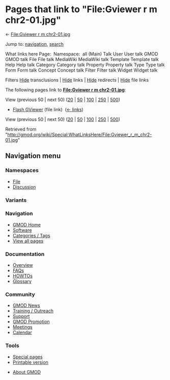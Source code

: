 <div id="mw-page-base" class="noprint">

</div>

<div id="mw-head-base" class="noprint">

</div>

<div id="content" class="mw-body" role="main">

<span id="top"></span>

<div id="mw-js-message" style="display:none;">

</div>



# <span dir="auto">Pages that link to "File:Gviewer r m chr2-01.jpg"</span>

<div id="bodyContent">

<div id="contentSub">

← [File:Gviewer r m
chr2-01.jpg](/wiki/File:Gviewer_r_m_chr2-01.jpg "File:Gviewer r m chr2-01.jpg")

</div>

<div id="jump-to-nav" class="mw-jump">

Jump to: [navigation](#mw-navigation), [search](#p-search)

</div>

<div id="mw-content-text">

What links here Page:  Namespace:  all (Main) Talk User User talk GMOD
GMOD talk File File talk MediaWiki MediaWiki talk Template Template talk
Help Help talk Category Category talk Property Property talk Type Type
talk Form Form talk Concept Concept talk Filter Filter talk Widget
Widget talk

Filters
[Hide](/mediawiki/index.php?title=Special:WhatLinksHere/File:Gviewer_r_m_chr2-01.jpg&hidetrans=1 "Special:WhatLinksHere/File:Gviewer r m chr2-01.jpg")
transclusions \|
[Hide](/mediawiki/index.php?title=Special:WhatLinksHere/File:Gviewer_r_m_chr2-01.jpg&hidelinks=1 "Special:WhatLinksHere/File:Gviewer r m chr2-01.jpg")
links \|
[Hide](/mediawiki/index.php?title=Special:WhatLinksHere/File:Gviewer_r_m_chr2-01.jpg&hideredirs=1 "Special:WhatLinksHere/File:Gviewer r m chr2-01.jpg")
redirects \|
[Hide](/mediawiki/index.php?title=Special:WhatLinksHere/File:Gviewer_r_m_chr2-01.jpg&hideimages=1 "Special:WhatLinksHere/File:Gviewer r m chr2-01.jpg")
file links

The following pages link to **[File:Gviewer r m
chr2-01.jpg](/wiki/File:Gviewer_r_m_chr2-01.jpg "File:Gviewer r m chr2-01.jpg")**:

View (previous 50 \| next 50)
([20](/mediawiki/index.php?title=Special:WhatLinksHere/File:Gviewer_r_m_chr2-01.jpg&limit=20 "Special:WhatLinksHere/File:Gviewer r m chr2-01.jpg")
\|
[50](/mediawiki/index.php?title=Special:WhatLinksHere/File:Gviewer_r_m_chr2-01.jpg&limit=50 "Special:WhatLinksHere/File:Gviewer r m chr2-01.jpg")
\|
[100](/mediawiki/index.php?title=Special:WhatLinksHere/File:Gviewer_r_m_chr2-01.jpg&limit=100 "Special:WhatLinksHere/File:Gviewer r m chr2-01.jpg")
\|
[250](/mediawiki/index.php?title=Special:WhatLinksHere/File:Gviewer_r_m_chr2-01.jpg&limit=250 "Special:WhatLinksHere/File:Gviewer r m chr2-01.jpg")
\|
[500](/mediawiki/index.php?title=Special:WhatLinksHere/File:Gviewer_r_m_chr2-01.jpg&limit=500 "Special:WhatLinksHere/File:Gviewer r m chr2-01.jpg"))

- [Flash GViewer](/wiki/Flash_GViewer "Flash GViewer") (file link) ‎
  <span class="mw-whatlinkshere-tools">([←
  links](/mediawiki/index.php?title=Special:WhatLinksHere&target=Flash+GViewer "Special:WhatLinksHere"))</span>

View (previous 50 \| next 50)
([20](/mediawiki/index.php?title=Special:WhatLinksHere/File:Gviewer_r_m_chr2-01.jpg&limit=20 "Special:WhatLinksHere/File:Gviewer r m chr2-01.jpg")
\|
[50](/mediawiki/index.php?title=Special:WhatLinksHere/File:Gviewer_r_m_chr2-01.jpg&limit=50 "Special:WhatLinksHere/File:Gviewer r m chr2-01.jpg")
\|
[100](/mediawiki/index.php?title=Special:WhatLinksHere/File:Gviewer_r_m_chr2-01.jpg&limit=100 "Special:WhatLinksHere/File:Gviewer r m chr2-01.jpg")
\|
[250](/mediawiki/index.php?title=Special:WhatLinksHere/File:Gviewer_r_m_chr2-01.jpg&limit=250 "Special:WhatLinksHere/File:Gviewer r m chr2-01.jpg")
\|
[500](/mediawiki/index.php?title=Special:WhatLinksHere/File:Gviewer_r_m_chr2-01.jpg&limit=500 "Special:WhatLinksHere/File:Gviewer r m chr2-01.jpg"))

</div>

<div class="printfooter">

Retrieved from
"<http://gmod.org/wiki/Special:WhatLinksHere/File:Gviewer_r_m_chr2-01.jpg>"

</div>

<div id="catlinks" class="catlinks catlinks-allhidden">

</div>

<div class="visualClear">

</div>

</div>

</div>

<div id="mw-navigation">

## Navigation menu

<div id="mw-head">



<div id="left-navigation">

<div id="p-namespaces" class="vectorTabs" role="navigation"
aria-labelledby="p-namespaces-label">

### Namespaces

- <span id="ca-nstab-image"><a href="/wiki/File:Gviewer_r_m_chr2-01.jpg" accesskey="c"
  title="View the file page [c]">File</a></span>
- <span id="ca-talk"><a
  href="/mediawiki/index.php?title=File_talk:Gviewer_r_m_chr2-01.jpg&amp;action=edit&amp;redlink=1"
  accesskey="t"
  title="Discussion about the content page [t]">Discussion</a></span>

</div>

<div id="p-variants" class="vectorMenu emptyPortlet" role="navigation"
aria-labelledby="p-variants-label">

### 

### Variants[](#)

<div class="menu">

</div>

</div>

</div>





</div>

</div>

</div>

<div id="mw-panel">

<div id="p-logo" role="banner">

<a href="/wiki/Main_Page"
style="background-image: url(http://gmod.org/images/GMOD-cogs.png);"
title="Visit the main page"></a>

</div>

<div id="p-Navigation" class="portal" role="navigation"
aria-labelledby="p-Navigation-label">

### Navigation

<div class="body">

- <span id="n-GMOD-Home">[GMOD Home](/wiki/Main_Page)</span>
- <span id="n-Software">[Software](/wiki/GMOD_Components)</span>
- <span id="n-Categories-.2F-Tags">[Categories /
  Tags](/wiki/Categories)</span>
- <span id="n-View-all-pages">[View all
  pages](/wiki/Special:AllPages)</span>

</div>

</div>

<div id="p-Documentation" class="portal" role="navigation"
aria-labelledby="p-Documentation-label">

### Documentation

<div class="body">

- <span id="n-Overview">[Overview](/wiki/Overview)</span>
- <span id="n-FAQs">[FAQs](/wiki/Category:FAQ)</span>
- <span id="n-HOWTOs">[HOWTOs](/wiki/Category:HOWTO)</span>
- <span id="n-Glossary">[Glossary](/wiki/Glossary)</span>

</div>

</div>

<div id="p-Community" class="portal" role="navigation"
aria-labelledby="p-Community-label">

### Community

<div class="body">

- <span id="n-GMOD-News">[GMOD News](/wiki/GMOD_News)</span>
- <span id="n-Training-.2F-Outreach">[Training /
  Outreach](/wiki/Training_and_Outreach)</span>
- <span id="n-Support">[Support](/wiki/Support)</span>
- <span id="n-GMOD-Promotion">[GMOD
  Promotion](/wiki/GMOD_Promotion)</span>
- <span id="n-Meetings">[Meetings](/wiki/Meetings)</span>
- <span id="n-Calendar">[Calendar](/wiki/Calendar)</span>

</div>

</div>

<div id="p-tb" class="portal" role="navigation"
aria-labelledby="p-tb-label">

### Tools

<div class="body">

- <span id="t-specialpages"><a href="/wiki/Special:SpecialPages" accesskey="q"
  title="A list of all special pages [q]">Special pages</a></span>
- <span id="t-print"><a
  href="/mediawiki/index.php?title=Special:WhatLinksHere/File:Gviewer_r_m_chr2-01.jpg&amp;printable=yes"
  rel="alternate" accesskey="p"
  title="Printable version of this page [p]">Printable version</a></span>

</div>

</div>

</div>

</div>

<div id="footer" role="contentinfo">

- <span id="footer-places-about">[About
  GMOD](/wiki/GMOD:About "GMOD:About")</span>

<!-- -->






</div>
